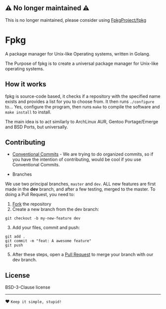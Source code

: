 ## :warning: No longer maintained :warning:
This is no longer maintained, please consider using [FpkgProject/fpkg](https://github.com/FpkgProject/fpkg)

# Fpkg
A package manager for Unix-like Operating systems, written in Golang.

The Purpose of fpkg is to create a universal package manager for Unix-like operating systems.

## How it works
fpkg is source-code based, it checks if a repository with the specified name exists and provides a list for you to choose from. It then runs `./configure` to... Yes, configure the program, then runs `make` to compile the software and `make install` to install.

The main idea is to act similarly to ArchLinux AUR, Gentoo Portage/Emerge and BSD Ports, but universally.

## Contributing
 - [Conventional Commits](https://www.conventionalcommits.org/en/v1.0.0/) - We are trying to do organized commits, so if you have the intention of contributing, would be cool if you use Conventional Commits.
 
 - Branches
 
 We use two principal branches, `master` and `dev`. ALL new features are first made in the **dev** branch, and after a few testing, merged to the master.
 To doing a Pull Request, you need to:
 1. [Fork](https://github.com/FpkgProject/Fpkg/fork) the repository
 2. Create a new branch from the dev branch:
 ```
 git checkout -b my-new-feature dev
 ```
 3. Add your files, commit and push:
```
git add .
git commit -m "feat: A awesome feature"
git push
```
5. After these steps, open a [Pull Request](https://github.com/FpkgProject/Fpkg/pulls) to merge your branch with our dev branch.

## License
BSD-3-Clause license

---
❤ `Keep it simple, stupid!`
